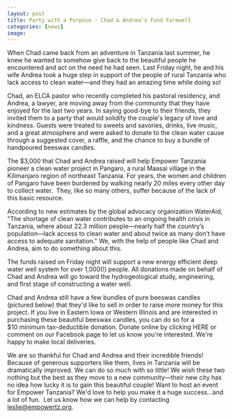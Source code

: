 ```yaml
---
layout: post
title: Party with a Purpose - Chad & Andrea's Fond Farewell
categories: [news]
image:
---
```

When Chad came back from an adventure in Tanzania last summer, he knew he wanted to somehow give back to the beautiful people he encountered and act on the need he had seen. Last Friday night, he and his wife Andrea took a huge step in support of the people of rural Tanzania who lack access to clean water—and they had an amazing time while doing so!

Chad, an ELCA pastor who recently completed his pastoral residency, and Andrea, a lawyer, are moving away from the community that they have enjoyed for the last two years. In saying good-bye to their friends, they invited them to a party that would solidify the couple's legacy of love and kindness. Guests were treated to sweets and savories, drinks, live music, and a great atmosphere and were asked to donate to the clean water cause through a suggested cover, a raffle, and the chance to buy a bundle of handpoured beeswax candles.

The $3,000 that Chad and Andrea raised will help Empower Tanzania pioneer a clean water project in Pangaro, a rural Maasai village in the Kilimanjaro region of northeast Tanzania. For years, the women and children of Pangaro have been burdened by walking nearly 20 miles every other day to collect water.  They, like so many others, suffer because of the lack of this basic resource.

According to new estimates by the global advocacy organization WaterAid, "The shortage of clean water contributes to an ongoing health crisis in Tanzania, where about 22.3 million people—nearly half the country’s population—lack access to clean water and about twice as many don’t have access to adequate sanitation." We, with the help of people like Chad and Andrea, aim to do something about this.

The funds raised on Friday night will support a new energy efficient deep water well system for over 1,000(!) people. All donations made on behalf of Chad and Andrea will go toward the hydrogeological study, engineering, and first stage of constructing a water well.

Chad and Andrea still have a few bundles of pure beeswax candles (pictured below) that they'd like to sell in order to raise more money for this project. If you live in Eastern Iowa or Western Illinois and are interested in purchasing these beautiful beeswax candles, you can do so for a $10 minimum tax-deductible donation. Donate online by clicking HERE or comment on our Facebook page to let us know you're interested. We're happy to make local deliveries.

We are so thankful for Chad and Andrea and their incredible friends! Because of generous supporters like them, lives in Tanzania will be dramatically improved. We can do so much with so little! We wish these two nothing but the best as they move to a new community—their new city has no idea how lucky it is to gain this beautiful couple!
Want to host an event for Empower Tanzania? We'd love to help you make it a huge success...and a lot of fun.  Let us know how we can help by contacting leslie@empowertz.org.
